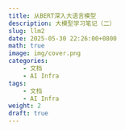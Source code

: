 ```yaml
---
title: 从BERT深入大语言模型
description: 大模型学习笔记（二）
slug: llm2
date: 2025-05-30 22:26:00+0800
math: true
image: img/cover.png
categories:
    - 文档
    - AI Infra
tags:
    - 文档
    - AI Infra
weight: 2
draft: true
---
```


